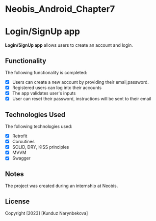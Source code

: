 # Neobis_Android_Chapter7
# Login/SignUp app


**Login/SignUp app** allows users to create an account and login.


## Functionality

The following functionality is completed:
* [x] Users can create a new account by providing their email,password.
* [x] Registered users can log into their accounts
* [x] The app validates user's inputs
* [x] User can reset their password, instructions will be sent to their email

## Technologies Used

The following technologies used:
* [x] Retrofit
* [x] Coroutines
* [x] SOLID, DRY, KISS principles
* [x] MVVM
* [x] Swagger

## Notes 

The project was created during an internship at Neobis.

## License

Copyright [2023] [Kunduz Narynbekova]

